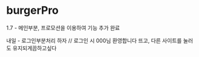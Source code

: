 # burgerPro



1.7 - 메인부분, 프로모션을 이용하여 기능 추가 완료

내일 - 로그인부분처리 하자 // 로그인 시 000님 환영합니다 뜨고, 다른 사이트를 눌러도 유지되게끔하고싶다
